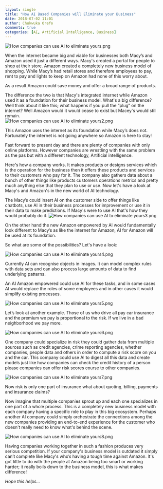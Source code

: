 ```yaml
---
layout: single
title: "How AI Based Companies will Eliminate your Business"
date: 2018-07-02 11:01
author: Chukwuka Orefo
comments: true
categories: [AI, Artificial Intelligence, Business]
---
```


<img class="alignnone size-full wp-image-59" src="https://apragmatic.files.wordpress.com/2018/08/how-companies-can-use-ai-to-eliminate-yours.png" alt="How companies can use AI to eliminate yours.png"/>

When the internet became big and viable for businesses both Macy’s and Amazon used it just a different ways. Macy's created a portal for people to shop at their store. Amazon created a completely new business model of shopping. While Macy’s had retail stores and therefore employees to pay, rent to pay and lights to keep on Amazon had none of this worry about.

As a result Amazon could save money and offer a broad range of products.

<div>The difference the two is that Macy's integrated internet while Amazon used it as a foundation for their business model. What's a big difference? Well think about it like this; what happens if you pull the “plug” on the internet? Well Amazon would it would cease to exist but Macey's would still remain.</div>
<img class="alignnone size-full wp-image-60" src="https://apragmatic.files.wordpress.com/2018/08/how-companies-can-use-ai-to-eliminate-yours2.png" alt="How companies can use AI to eliminate yours2.png"  />

This Amazon uses the internet as its foundation while Macy’s does not. Fortunately the internet is not going anywhere so Amazon is here to stay!

Fast forward to present day and there are plenty of companies with only online platforms. However companies are wrestling with the same problem as the pas but with a different technology, Artificial intelligence.

Here's how a company works. It makes products or designs services which is the operation for the business then it offers these products and services to their customers who pay for it. The company also gathers data about a bunch of other things like products customers operations metrics and pretty much anything else that they plan to use or use. Now let's have a look at Macy's and Amazon's in the new world of AI technology.

The Macy’s could insert AI on the customer side to offer things like chatbots, use AI in their business processes for improvement or use it in their data to make predictions. If Macy's were to use AI that's how they would probably do it.<span class="sd-abs-pos"> <img class="alignnone size-full wp-image-61" src="https://apragmatic.files.wordpress.com/2018/08/how-companies-can-use-ai-to-eliminate-yours3.png" alt="How companies can use AI to eliminate yours3.png" /></span>

On the other hand the new Amazon empowered by AI would fundamentally look different to Macy’s as like the internet for Amazon, AI for Amazon will be used at its foundation.

So what are some of the possibilities? Let's have a look:

<img class="alignnone size-full wp-image-62" src="https://apragmatic.files.wordpress.com/2018/08/how-companies-can-use-ai-to-eliminate-yours4.png" alt="How companies can use AI to eliminate yours4.png"/>

Currently AI can recognise objects in images. It can model complex rules with data sets and can also process large amounts of data to find underlying patterns.

An AI Amazon empowered could use AI for these tasks, and in some cases AI would replace the roles of some employees and in other cases it would simplify existing processes.

<span class="sd-abs-pos"><img class="alignnone size-full wp-image-63" src="https://apragmatic.files.wordpress.com/2018/08/how-companies-can-use-ai-to-eliminate-yours5.png" alt="How companies can use AI to eliminate yours5.png"  /></span>

Let’s look at another example. Those of us who drive all pay car insurance and the premium we pay is proportional to the risk. If we live in a bad neighborhood we pay more.

<span class="sd-abs-pos"><img class="alignnone size-full wp-image-64" src="https://apragmatic.files.wordpress.com/2018/08/how-companies-can-use-ai-to-eliminate-yours6.png" alt="How companies can use AI to eliminate yours6.png"/> </span>

One company could specialize in risk they could gather data from multiple sources such as credit agencies, crime reporting agencies, whether companies, people data and others in order to compute a risk score on you and the car. This company could use AI to digest all this data and create models just like how companies can check the credit history of a person please companies can offer risk scores course to other companies.

<img class="alignnone size-full wp-image-65" src="https://apragmatic.files.wordpress.com/2018/08/how-companies-can-use-ai-to-eliminate-yours7.png" alt="How companies can use AI to eliminate yours7.png" />

Now risk is only one part of insurance what about quoting, billing, payments and insurance claims?

Now imagine that multiple companies sprout up and each one specializes in one part of a whole process. This is a completely new business model with each company having a specific role to play in this big ecosystem. Perhaps another AI company could simply orchestrate the connections among the new companies providing an end-to-end experience for the customer who doesn't really need to know what's behind the scene.

<img class=" size-full wp-image-66 alignnone" src="https://apragmatic.files.wordpress.com/2018/08/how-companies-can-use-ai-to-eliminate-yours8.png" alt="How companies can use AI to eliminate yours8.png" />

Having companies working together in such a fashion produces very serious competition. If your company's business model is outdated it simply can’t complete like Macy's who’s having a tough time against Amazon. It's got little to do with the people at Amazon being too smart or working harder; it really boils down to the business model, this is what makes difference!

_Hope this helps..._
